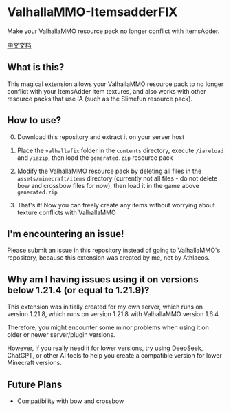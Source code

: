 # ValhallaMMO-ItemsadderFIX
Make your ValhallaMMO resource pack no longer conflict with ItemsAdder.

[中文文档](README_zhcn.md)

## What is this?
This magical extension allows your ValhallaMMO resource pack to no longer conflict with your ItemsAdder item textures, and also works with other resource packs that use IA (such as the Slimefun resource pack).

## How to use?
0. Download this repository and extract it on your server host

1. Place the `valhallafix` folder in the `contents` directory, execute `/iareload` and `/iazip`, then load the `generated.zip` resource pack

2. Modify the ValhallaMMO resource pack by deleting all files in the `assets/minecraft/items` directory (currently not all files - do not delete bow and crossbow files for now), then load it in the game above `generated.zip`

3. That's it! Now you can freely create any items without worrying about texture conflicts with ValhallaMMO

## I'm encountering an issue!
Please submit an issue in this repository instead of going to ValhallaMMO's repository, because this extension was created by me, not by Athlaeos.

## Why am I having issues using it on versions below 1.21.4 (or equal to 1.21.9)?
This extension was initially created for my own server, which runs on version 1.21.8, which runs on version 1.21.8 with ValhallaMMO version 1.6.4.

Therefore, you might encounter some minor problems when using it on older or newer server/plugin versions.

However, if you really need it for lower versions, try using DeepSeek, ChatGPT, or other AI tools to help you create a compatible version for lower Minecraft versions.

## Future Plans
- Compatibility with bow and crossbow

